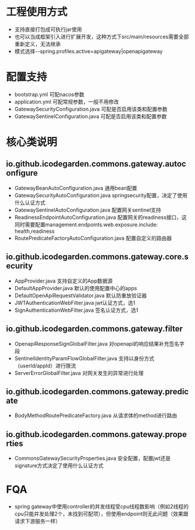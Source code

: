 # 工程使用方式
* 支持直接打包成可执行jar使用
* 也可以当成框架引入进行扩展开发，这种方式下src/main/resources需要全部重新定义，无法继承
* 模式选择--spring.profiles.active=apigateway|openapigateway

# 配置支持
* bootstrap.yml 可配nacos参数
* application.yml 可配常规参数，一般不用修改
* GatewaySecurityConfiguration.java 可配是否启用该类和配置参数
* GatewaySentinelConfiguration.java 可配是否启用该类和配置参数

# 核心类说明
## io.github.icodegarden.commons.gateway.autoconfigure
* GatewayBeanAutoConfiguration.java 通用bean配置
* GatewaySecurityAutoConfiguration.java springsecurity配置，决定了使用什么认证方式
* GatewaySentinelAutoConfiguration.java 配置网关sentinel支持
* ReadinessEndpointAutoConfiguration.java 配置网关的readiness接口，这同时需要配置management.endpoints.web.exposure.include: health,readiness
* RoutePredicateFactoryAutoConfiguration.java 配置自定义的路由器

## io.github.icodegarden.commons.gateway.core.security
* AppProvider.java 支持自定义的App数据源
* DefaultAppProvider.java 默认的使用配置中心的apps
* DefaultOpenApiRequestValidator.java 默认防重放验证器
* JWTAuthenticationWebFilter.java jwt认证方式，选1
* SignAuthenticationWebFilter.java 签名认证方式，选1

## io.github.icodegarden.commons.gateway.filter
* OpenapiResponseSignGlobalFilter.java 对openapi的响应结果补充签名字段
* SentinelIdentityParamFlowGlobalFilter.java 支持以身份方式（userId/appId）进行限流
* ServerErrorGlobalFilter.java 对网关发生的异常进行处理

## io.github.icodegarden.commons.gateway.predicate
* BodyMethodRoutePredicateFactory.java 从请求体的method进行路由

## io.github.icodegarden.commons.gateway.properties
* CommonsGatewaySecurityProperties.java 安全配置，配置jwt还是signature方式决定了使用什么认证方式


# FQA
* spring gateway中使用controller的并发线程受cpu线程数影响（例如2线程的cpu只能并发处理2个，未找到可配项），但使用endpoint则无此问题（效果跟请求下游服务一样）
